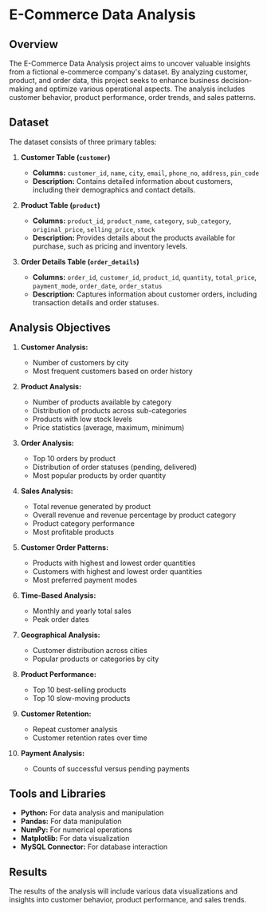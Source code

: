 # E-Commerce Data Analysis

## Overview

The E-Commerce Data Analysis project aims to uncover valuable insights from a fictional e-commerce company's dataset. By analyzing customer, product, and order data, this project seeks to enhance business decision-making and optimize various operational aspects. The analysis includes customer behavior, product performance, order trends, and sales patterns.

## Dataset

The dataset consists of three primary tables:

1. **Customer Table (`customer`)**
   - **Columns:** `customer_id`, `name`, `city`, `email`, `phone_no`, `address`, `pin_code`
   - **Description:** Contains detailed information about customers, including their demographics and contact details.

2. **Product Table (`product`)**
   - **Columns:** `product_id`, `product_name`, `category`, `sub_category`, `original_price`, `selling_price`, `stock`
   - **Description:** Provides details about the products available for purchase, such as pricing and inventory levels.

3. **Order Details Table (`order_details`)**
   - **Columns:** `order_id`, `customer_id`, `product_id`, `quantity`, `total_price`, `payment_mode`, `order_date`, `order_status`
   - **Description:** Captures information about customer orders, including transaction details and order statuses.

## Analysis Objectives

1. **Customer Analysis:**
   - Number of customers by city
   - Most frequent customers based on order history

2. **Product Analysis:**
   - Number of products available by category
   - Distribution of products across sub-categories
   - Products with low stock levels
   - Price statistics (average, maximum, minimum)

3. **Order Analysis:**
   - Top 10 orders by product
   - Distribution of order statuses (pending, delivered)
   - Most popular products by order quantity

4. **Sales Analysis:**
   - Total revenue generated by product
   - Overall revenue and revenue percentage by product category
   - Product category performance
   - Most profitable products

5. **Customer Order Patterns:**
   - Products with highest and lowest order quantities
   - Customers with highest and lowest order quantities
   - Most preferred payment modes

6. **Time-Based Analysis:**
   - Monthly and yearly total sales
   - Peak order dates

7. **Geographical Analysis:**
   - Customer distribution across cities
   - Popular products or categories by city

8. **Product Performance:**
   - Top 10 best-selling products
   - Top 10 slow-moving products

9. **Customer Retention:**
   - Repeat customer analysis
   - Customer retention rates over time

10. **Payment Analysis:**
    - Counts of successful versus pending payments

## Tools and Libraries

- **Python:** For data analysis and manipulation
- **Pandas:** For data manipulation
- **NumPy:** For numerical operations
- **Matplotlib:** For data visualization
- **MySQL Connector:** For database interaction

## Results

The results of the analysis will include various data visualizations and insights into customer behavior, product performance, and sales trends. 

